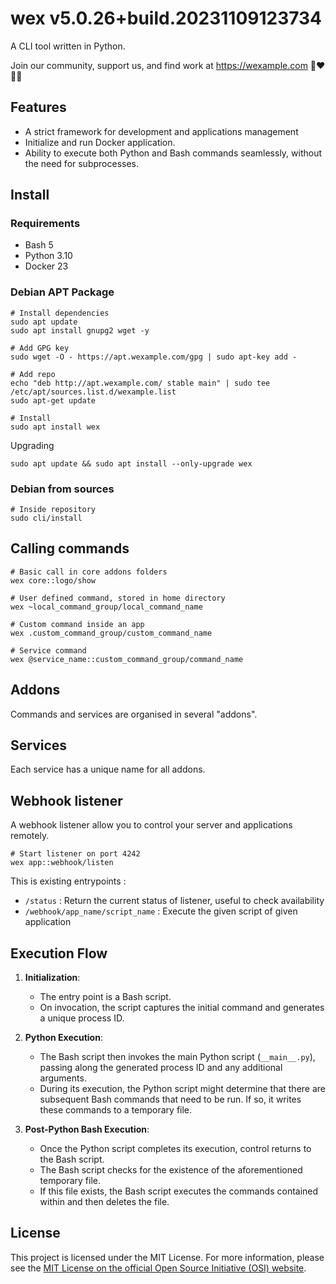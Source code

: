 # wex v5.0.26+build.20231109123734

A CLI tool written in Python.

Join our community, support us, and find work at https://wexample.com 🤝❤️👨‍💻

## Features

 - A strict framework for development and applications management
 - Initialize and run Docker application. 
 - Ability to execute both Python and Bash commands seamlessly, without the need for subprocesses.

## Install

### Requirements

 - Bash 5
 - Python 3.10
 - Docker 23

### Debian APT Package

    # Install dependencies
    sudo apt update
    sudo apt install gnupg2 wget -y
    
    # Add GPG key
    sudo wget -O - https://apt.wexample.com/gpg | sudo apt-key add -
    
    # Add repo
    echo "deb http://apt.wexample.com/ stable main" | sudo tee /etc/apt/sources.list.d/wexample.list
    sudo apt-get update
    
    # Install
    sudo apt install wex

Upgrading

    sudo apt update && sudo apt install --only-upgrade wex

### Debian from sources

    # Inside repository
    sudo cli/install

## Calling commands

    # Basic call in core addons folders
    wex core::logo/show

    # User defined command, stored in home directory
    wex ~local_command_group/local_command_name

    # Custom command inside an app
    wex .custom_command_group/custom_command_name

    # Service command
    wex @service_name::custom_command_group/command_name

## Addons

Commands and services are organised in several "addons".

## Services

Each service has a unique name for all addons.

## Webhook listener

A webhook listener allow you to control your server and applications remotely.

    # Start listener on port 4242
    wex app::webhook/listen 

This is existing entrypoints :

- `/status` : Return the current status of listener, useful to check availability
- `/webhook/app_name/script_name` : Execute the given script of given application

## Execution Flow

1. **Initialization**:
    - The entry point is a Bash script.
    - On invocation, the script captures the initial command and generates a unique process ID.

2. **Python Execution**:
    - The Bash script then invokes the main Python script (`__main__.py`), passing along the generated process ID and
      any additional arguments.
    - During its execution, the Python script might determine that there are subsequent Bash commands that need to be
      run. If so, it writes these commands to a temporary file.

3. **Post-Python Bash Execution**:
    - Once the Python script completes its execution, control returns to the Bash script.
    - The Bash script checks for the existence of the aforementioned temporary file.
    - If this file exists, the Bash script executes the commands contained within and then deletes the file.

## License

This project is licensed under the MIT License. For more information, please see
the [MIT License on the official Open Source Initiative (OSI) website](https://opensource.org/licenses/MIT).

